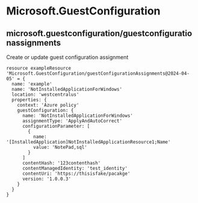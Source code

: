 # Microsoft.GuestConfiguration

## microsoft.guestconfiguration/guestconfigurationassignments

Create or update guest configuration assignment
```bicep
resource exampleResource 'Microsoft.GuestConfiguration/guestConfigurationAssignments@2024-04-05' = {
  name: 'example'
  name: 'NotInstalledApplicationForWindows'
  location: 'westcentralus'
  properties: {
    context: 'Azure policy'
    guestConfiguration: {
      name: 'NotInstalledApplicationForWindows'
      assignmentType: 'ApplyAndAutoCorrect'
      configurationParameter: [
        {
          name: '[InstalledApplication]NotInstalledApplicationResource1;Name'
          value: 'NotePad,sql'
        }
      ]
      contentHash: '123contenthash'
      contentManagedIdentity: 'test_identity'
      contentUri: 'https://thisisfake/pacakge'
      version: '1.0.0.3'
    }
  }
}
```
